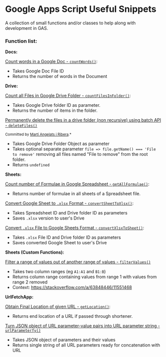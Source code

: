 # Google Apps Script Useful Snippets
A collection of small functions and/or classes to help along with development in GAS.

### Function list:

**Docs:**

[Count words in a Google Doc - `countWords()`](https://github.com/rafa-guillermo/Google-Apps-Script-Useful-Snippets/blob/main/docs-snippets/wordCounter.js):

- Takes Google Doc File ID
- Returns the number of words in the Document

**Drive:**

[Count all Files in Google Drive Folder - `countFilesInFolder()`](https://github.com/rafa-guillermo/Google-Apps-Script-Useful-Snippets/blob/main/drive-snippets/countFilesInDriveFolder.js):

- Takes Google Drive folder ID as parameter.
- Returns the number of items in the folder.

[Permanently delete the files in a drive folder (non recursive) using batch API -  `deleteFiles()`](https://github.com/rafa-guillermo/Google-Apps-Script-Useful-Snippets/tree/main/drive-snippets/deleteFiles)

<sup>Committed by [Martí Angelats i Ribera](https://github.com/copying).*</sup>

- Takes Google Drive Folder Object as parameter
- Takes optional separate parameter `file => file.getName() === 'File to remove'` removing all files named "File to remove" from the root folder.
- Returns `undefined`



**Sheets:**

[Count number of Formulae in Google Spreadsheet - `getAllFormulae()`](https://github.com/rafa-guillermo/Google-Apps-Script-Useful-Snippets/blob/main/sheets-snippets/countFormulaeInSpreadsheet.js):

- Returns number of formulae in all sheets of a Spreadsheet file.

[Convert Google Sheet to `.xlsx` Format - `convertSheetToXlsx()`](https://github.com/rafa-guillermo/Google-Apps-Script-Useful-Snippets/blob/main/sheets-snippets/convertSheetToXlsx.js):

- Takes Spreadsheet ID and Drive folder ID as parameters
- Saves `.xlsx` version to user's Drive

[Convert `.xlsx` File to Google Sheets Format - `convertXlsxToSheet()`](https://github.com/rafa-guillermo/Google-Apps-Script-Useful-Snippets/blob/main/sheets-snippets/convertXlsxToSheet.js):

- Takes `.xlsx` File ID and Drive folder ID as parameters
- Saves converted Google Sheet to user's Drive

**Sheets (Custom Functions):**

[Filter a range of values out of another range of values - `filterValues()`](https://github.com/rafa-guillermo/Google-Apps-Script-Useful-Snippets/blob/main/sheets-custom-functions/filterValues.js)

- Takes two column ranges (eg `A1:A1` and `B1:B`)
- Returns column range containing values from range 1 with values from range 2 removed
- Context: https://stackoverflow.com/a/63848446/11551468

**UrlFetchApp:**

[Obtain Final Location of given URL - `getLocation()`](https://github.com/rafa-guillermo/Google-Apps-Script-Useful-Snippets/blob/main/urlfetchapp-snippets/urlShortenerReversal.js):

- Returns end location of a URL if passed through shortener.

[Turn JSON object of URL parameter-value pairs into URL parameter string - `urlParameterfy()`](https://github.com/rafa-guillermo/Google-Apps-Script-Useful-Snippets/blob/main/urlfetchapp-snippets/urlParameterfy.js)

- Takes JSON object of parameters and their values
- Returns single string of all URL parameters ready for concatenation with URL
